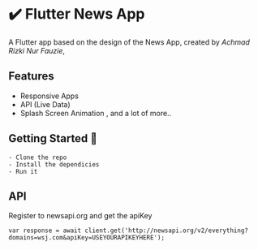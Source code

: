 # ✔️ Flutter News App

A Flutter app based on the design of the News App, created by *Achmad Rizki Nur Fauzie*,

## Features
- Responsive Apps
- API (Live Data)
- Splash Screen Animation , and a lot of more..

## Getting Started 🚀

```shell
- Clone the repo
- Install the dependicies
- Run it
```

## API
Register to newsapi.org and get the apiKey
```
var response = await client.get('http://newsapi.org/v2/everything?domains=wsj.com&apiKey=USEYOURAPIKEYHERE');
```

